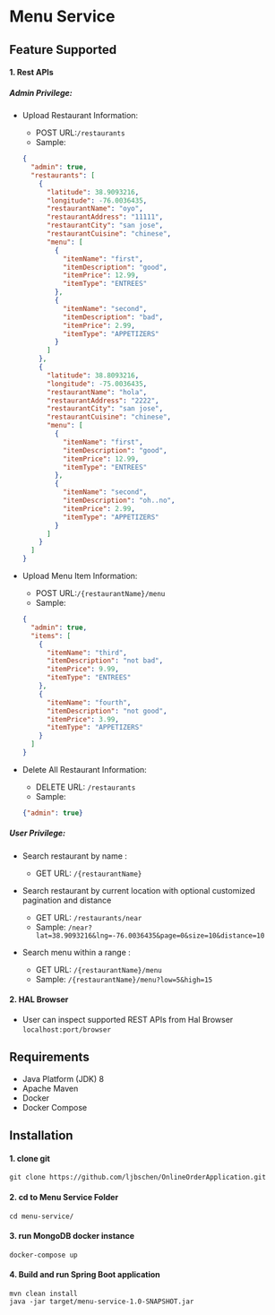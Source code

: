 # Menu Service

## Feature Supported
#### 1. Rest APIs
##### Admin Privilege:
* Upload Restaurant Information:
    * POST URL:```/restaurants``` 
    * Sample: 
    ```json
    {
      "admin": true,
      "restaurants": [
        {
          "latitude": 38.9093216,
          "longitude": -76.0036435,
          "restaurantName": "oyo",
          "restaurantAddress": "11111",
          "restaurantCity": "san jose",
          "restaurantCuisine": "chinese",
          "menu": [
            {
              "itemName": "first",
              "itemDescription": "good",
              "itemPrice": 12.99,
              "itemType": "ENTREES"
            },
            {
              "itemName": "second",
              "itemDescription": "bad",
              "itemPrice": 2.99,
              "itemType": "APPETIZERS"
            }
          ]
        },
        {
          "latitude": 38.8093216,
          "longitude": -75.0036435,
          "restaurantName": "hola",
          "restaurantAddress": "2222",
          "restaurantCity": "san jose",
          "restaurantCuisine": "chinese",
          "menu": [
            {
              "itemName": "first",
              "itemDescription": "good",
              "itemPrice": 12.99,
              "itemType": "ENTREES"
            },
            {
              "itemName": "second",
              "itemDescription": "oh..no",
              "itemPrice": 2.99,
              "itemType": "APPETIZERS"
            }
          ]
        }
      ]
    } 
    ```

* Upload Menu Item Information: 
    * POST URL:```/{restaurantName}/menu```
    * Sample: 
    ```json
    {
      "admin": true,
      "items": [
        {
          "itemName": "third",
          "itemDescription": "not bad",
          "itemPrice": 9.99,
          "itemType": "ENTREES"
        },
        {
          "itemName": "fourth",
          "itemDescription": "not good",
          "itemPrice": 3.99,
          "itemType": "APPETIZERS"
        }
      ]
    }
    ```
* Delete All Restaurant Information: 
    * DELETE URL: ```/restaurants```
    * Sample: 
    ```json
    {"admin": true}
    ```
    
##### User Privilege:
* Search restaurant by name :
    * GET URL: ```/{restaurantName}```
    
* Search restaurant by current location with optional customized pagination and distance
    * GET URL: ```/restaurants/near```
    * Sample: ```/near?lat=38.9093216&lng=-76.0036435&page=0&size=10&distance=10```
    
* Search menu within a range :
    * GET URL: ```/{restaurantName}/menu```
    * Sample: ```/{restaurantName}/menu?low=5&high=15```

#### 2. HAL Browser
* User can inspect supported REST APIs from Hal Browser
```localhost:port/browser```


## Requirements 
* Java Platform (JDK) 8
* Apache Maven
* Docker
* Docker Compose 

## Installation
#### 1. clone git
```aidl
git clone https://github.com/ljbschen/OnlineOrderApplication.git
```

#### 2. cd to Menu Service Folder
```aidl
cd menu-service/
```

#### 3. run MongoDB docker instance
```aidl
docker-compose up
```

#### 4. Build and run Spring Boot application
```aidl
mvn clean install
java -jar target/menu-service-1.0-SNAPSHOT.jar
